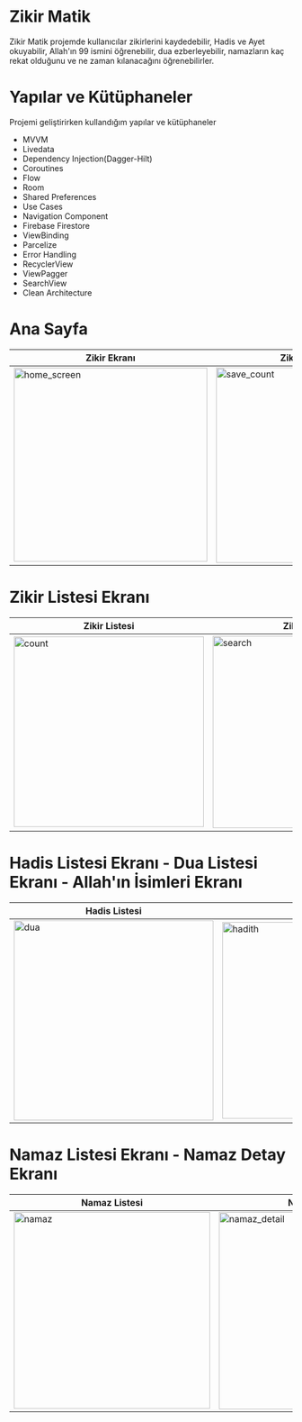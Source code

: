 # Zikir Matik

Zikir Matik projemde kullanıcılar zikirlerini kaydedebilir, Hadis ve Ayet okuyabilir, Allah'ın 99 ismini öğrenebilir, dua ezberleyebilir, namazların kaç rekat olduğunu ve ne zaman kılanacağını öğrenebilirler.

# Yapılar ve Kütüphaneler

Projemi geliştirirken kullandığım yapılar ve kütüphaneler

- MVVM
- Livedata
- Dependency Injection(Dagger-Hilt)
- Coroutines
- Flow
- Room
- Shared Preferences
- Use Cases
- Navigation Component
- Firebase Firestore
- ViewBinding
- Parcelize
- Error Handling
- RecyclerView
- ViewPagger
- SearchView
- Clean Architecture

# Ana Sayfa
| Zikir Ekranı           | Zikir Kaydetme       | Play Store |
| ------------------------- | ------------------------- | ------------------------- |
| <img width="344" alt="home_screen" src="https://github.com/user-attachments/assets/e572b582-3dad-48dd-9887-7910be4b2403"> | <img width="347" alt="save_count" src="https://github.com/user-attachments/assets/e0bbf342-addc-4ab8-abfc-0961200fcdd3"> | <img width="338" alt="play_store" src="https://github.com/user-attachments/assets/48f8b523-5dd6-4512-a80d-b7106477922f"> | ![play_store_video](https://github.com/user-attachments/assets/4b1a15c1-6bb9-414e-8672-b88cdf894a8d) |

# Zikir Listesi Ekranı
| Zikir Listesi         | Zikir Arama    | Zikir Silme |
| ------------------------- | ------------------------- | ------------------------- |
| <img width="338" alt="count" src="https://github.com/user-attachments/assets/cb708732-b58d-4afa-bcd3-acb41c339990"> | <img width="341" alt="search" src="https://github.com/user-attachments/assets/934aa986-efae-4919-ad52-e62079714eb0"> | <img width="343" alt="delete" src="https://github.com/user-attachments/assets/a466636e-2f1a-44d5-a178-07ba40f52876"> |

# Hadis Listesi Ekranı - Dua Listesi Ekranı - Allah'ın İsimleri Ekranı
| Hadis Listesi           | Dua Listesi            | Allah'ın İsimleri            |
| ------------------------- | ------------------------- | ------------------------- |
| <img width="355" alt="dua" src="https://github.com/user-attachments/assets/0a24fb30-c49e-40ac-aeb9-d17c06b7f2a3"> | <img width="349" alt="hadith" src="https://github.com/user-attachments/assets/fe8cf14b-b702-4e8e-94fa-f65081df4694"> | <img width="342" alt="name_of_allah_list" src="https://github.com/user-attachments/assets/e2453b40-41f0-4ebc-8315-cfa8f42be00a"> |

# Namaz Listesi Ekranı - Namaz Detay Ekranı 
| Namaz Listesi           | Namaz Detay         |
| ------------------------- | ------------------------- |
| <img width="349" alt="namaz" src="https://github.com/user-attachments/assets/3bc3147a-f966-407d-af28-494f6dc0966e"> | <img width="350" alt="namaz_detail" src="https://github.com/user-attachments/assets/cb7470f0-19c9-4c58-8dab-9526a761aadd"> |

